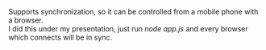 Supports synchronization, so it can be controlled from a mobile phone with a browser.  
I did this under my presentation, just run _node app.js_ and every browser which connects will be in sync.

